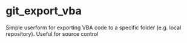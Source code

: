 # git_export_vba
Simple userform for exporting VBA code to a specific folder (e.g. local repository). Useful for source control
